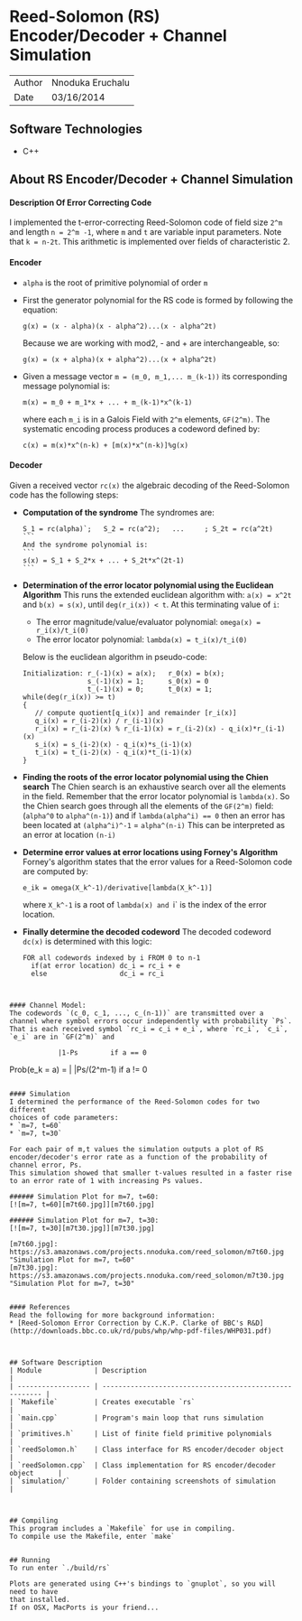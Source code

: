 # Reed-Solomon (RS) Encoder/Decoder + Channel Simulation

|         |                                                        |
| ------- | ------------------------------------------------------ |
| Author  | Nnoduka Eruchalu                                       |
| Date    | 03/16/2014                                             |


## Software Technologies
* C++


## About RS Encoder/Decoder + Channel Simulation
#### Description Of Error Correcting Code
I implemented the t-error-correcting Reed-Solomon code of field size `2^m` and
length `n = 2^m -1`, where `m` and `t` are variable input parameters. Note that `k = n-2t`.
This arithmetic is implemented over fields of characteristic 2.


#### Encoder
* `alpha` is the root of primitive polynomial of order `m`
* First the generator polynomial for the RS code is formed by following the equation:
  
  ```  
  g(x) = (x - alpha)(x - alpha^2)...(x - alpha^2t)
  ```
  Because we are working with mod2, - and + are interchangeable, so:
  ```  
  g(x) = (x + alpha)(x + alpha^2)...(x + alpha^2t)
  ```

* Given a message vector `m = (m_0, m_1,... m_(k-1))` its corresponding message
polynomial is: 
  
  ```
  m(x) = m_0 + m_1*x + ... + m_(k-1)*x^(k-1)
  ```
  where each `m_i` is in a Galois Field with `2^m` elements, `GF(2^m)`.
  The systematic encoding process produces a codeword defined by:
  ```
  c(x) = m(x)*x^(n-k) + [m(x)*x^(n-k)]%g(x)
  ```


#### Decoder
Given a received vector `rc(x)` the algebraic decoding of the Reed-Solomon code
has the following steps:
* **Computation of the syndrome**
  The syndromes are:
  
  ````
  S_1 = rc(alpha)`;   S_2 = rc(a^2);   ...     ; S_2t = rc(a^2t)
  ```
  And the syndrome polynomial is:
  ```
  s(x) = S_1 + S_2*x + ... + S_2t*x^(2t-1)
  ```
  
* **Determination of the error locator polynomial using the Euclidean Algorithm** 
  This runs the extended euclidean algorithm with: 
  `a(x) = x^2t` and `b(x) = s(x)`, until `deg(r_i(x)) < t`.
  At this terminating value of `i`:
  * The error magnitude/value/evaluator polynomial: `omega(x) = r_i(x)/t_i(0)` 
  * The error locator polynomial: `lambda(x) = t_i(x)/t_i(0)`
  
  Below is the euclidean algorithm in pseudo-code:
  ```
  Initialization: r_(-1)(x) = a(x);   r_0(x) = b(x); 
                  s_(-1)(x) = 1;      s_0(x) = 0
                  t_(-1)(x) = 0;      t_0(x) = 1;
  while(deg(r_i(x)) >= t)
  {
     // compute quotient[q_i(x)] and remainder [r_i(x)]
     q_i(x) = r_(i-2)(x) / r_(i-1)(x)    
     r_i(x) = r_(i-2)(x) % r_(i-1)(x) = r_(i-2)(x) - q_i(x)*r_(i-1)(x)
     s_i(x) = s_(i-2)(x) - q_i(x)*s_(i-1)(x) 
     t_i(x) = t_(i-2)(x) - q_i(x)*t_(i-1)(x) 
  }
  ```

* **Finding the roots of the error locator polynomial using the Chien search**
  The Chien search is an exhaustive search over all the elements in the field.
  Remember that the error locator polynomial is `lambda(x)`.
  So the Chien search goes through all the elements of the `GF(2^m)` field: (`alpha^0` to `alpha^(n-1)`) and if `lambda(alpha^i) == 0` then an error has been located at `(alpha^i)^-1` = `alpha^(n-i)`
  This can be interpreted as an error at location `(n-i)`

* **Determine error values at error locations using Forney's Algorithm**
  Forney's algorithm states that the error values for a Reed-Solomon code are computed by:
  ```
  e_ik = omega(X_k^-1)/derivative[lambda(X_k^-1)] 
  ```
  where `X_k^-1` is a root of `lambda(x) and `i` is the index of the error location.

* **Finally determine the decoded codeword**
  The decoded codeword `dc(x)` is determined with this logic:
  ```
  FOR all codewords indexed by i FROM 0 to n-1
    if(at error location) dc_i = rc_i + e
    else                  dc_i = rc_i
 ```


#### Channel Model:
The codewords `(c_0, c_1, ..., c_(n-1))` are transmitted over a channel where symbol errors occur independently with probability `Ps`. 
That is each received symbol `rc_i = c_i + e_i`, where `rc_i`, `c_i`, `e_i` are in `GF(2^m)` and
```
                |1-Ps        if a == 0
Prob(e_k = a) = |
                |Ps/(2^m-1)  if a != 0
```

#### Simulation
I determined the performance of the Reed-Solomon codes for two different
choices of code parameters: 
* `m=7, t=60`
* `m=7, t=30`

For each pair of m,t values the simulation outputs a plot of RS encoder/decoder's error rate as a function of the probability of channel error, Ps.
This simulation showed that smaller t-values resulted in a faster rise to an error rate of 1 with increasing Ps values.

###### Simulation Plot for m=7, t=60:
[![m=7, t=60][m7t60.jpg]][m7t60.jpg]

###### Simulation Plot for m=7, t=30:
[![m=7, t=30][m7t30.jpg]][m7t30.jpg]

[m7t60.jpg]: https://s3.amazonaws.com/projects.nnoduka.com/reed_solomon/m7t60.jpg "Simulation Plot for m=7, t=60"
[m7t30.jpg]: https://s3.amazonaws.com/projects.nnoduka.com/reed_solomon/m7t30.jpg "Simulation Plot for m=7, t=30"


#### References
Read the following for more background information:
* [Reed-Solomon Error Correction by C.K.P. Clarke of BBC's R&D](http://downloads.bbc.co.uk/rd/pubs/whp/whp-pdf-files/WHP031.pdf)



## Software Description
| Module             | Description                                             |
| ------------------ | ------------------------------------------------------- |
| `Makefile`         | Creates executable `rs`                                 |
| `main.cpp`         | Program's main loop that runs simulation                |
| `primitives.h`     | List of finite field primitive polynomials              |
| `reedSolomon.h`    | Class interface for RS encoder/decoder object           |
| `reedSolomon.cpp`  | Class implementation for RS encoder/decoder object      |
| `simulation/`      | Folder containing screenshots of simulation             |



## Compiling
This program includes a `Makefile` for use in compiling.
To compile use the Makefile, enter `make`


## Running
To run enter `./build/rs`

Plots are generated using C++'s bindings to `gnuplot`, so you will need to have
that installed.
If on OSX, MacPorts is your friend...

